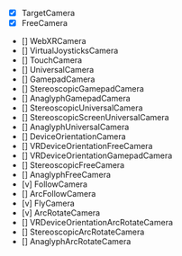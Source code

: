 - [x] TargetCamera
- [x] FreeCamera
- [] WebXRCamera
- [] VirtualJoysticksCamera
- [] TouchCamera
- [] UniversalCamera
- [] GamepadCamera
- [] StereoscopicGamepadCamera
- [] AnaglyphGamepadCamera
- [] StereoscopicUniversalCamera
- [] StereoscopicScreenUniversalCamera
- [] AnaglyphUniversalCamera
- [] DeviceOrientationCamera
- [] VRDeviceOrientationFreeCamera
- [] VRDeviceOrientationGamepadCamera
- [] StereoscopicFreeCamera
- [] AnaglyphFreeCamera
- [v] FollowCamera
- [] ArcFollowCamera
- [v] FlyCamera
- [v] ArcRotateCamera
- [] VRDeviceOrientationArcRotateCamera
- [] StereoscopicArcRotateCamera
- [] AnaglyphArcRotateCamera
